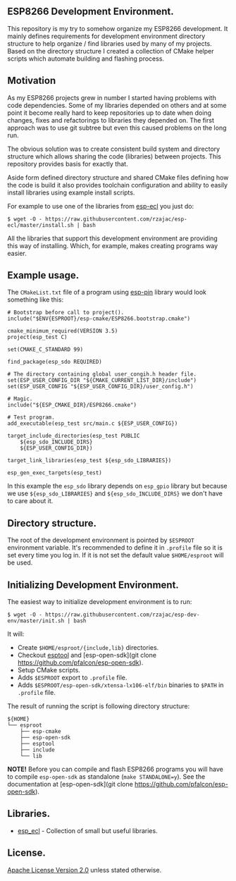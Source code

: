 ## ESP8266 Development Environment.

This repository is my try to somehow organize my ESP8266 development. It
mainly defines requirements for development environment directory structure 
to help organize / find libraries used by many of my projects. Based on 
the directory structure I created a collection of CMake helper scripts which
automate building and flashing process. 

## Motivation

As my ESP8266 projects grew in number I started having problems with code 
dependencies. Some of my libraries depended on others and at some point 
it become really hard to keep repositories up to date when doing changes, 
fixes and refactorings to libraries they depended on. The first approach 
was to use git subtree but even this caused problems on the long run.

The obvious solution was to create consistent build system and directory 
structure which allows sharing the code (libraries) between projects. 
This repository provides basis for exactly that. 

Aside form defined directory structure and shared CMake files defining 
how the code is build it also provides toolchain configuration and 
ability to easily install libraries using example install scripts. 

For example to use one of the libraries from [esp-ecl](https://github.com/rzajac/esp-ecl) 
you just do:

```
$ wget -O - https://raw.githubusercontent.com/rzajac/esp-ecl/master/install.sh | bash
```

All the libraries that support this development environment are providing 
this way of installing. Which, for example, makes creating programs way easier.   

## Example usage.

The `CMakeList.txt` file of a program using [esp-pin](https://github.com/rzajac/esp-ecl) 
library would look something like this:

```
# Bootstrap before call to project().
include("$ENV{ESPROOT}/esp-cmake/ESP8266.bootstrap.cmake")

cmake_minimum_required(VERSION 3.5)
project(esp_test C)

set(CMAKE_C_STANDARD 99)

find_package(esp_sdo REQUIRED)

# The directory containing global user_congih.h header file.
set(ESP_USER_CONFIG_DIR "${CMAKE_CURRENT_LIST_DIR}/include")
set(ESP_USER_CONFIG "${ESP_USER_CONFIG_DIR}/user_config.h")

# Magic.
include("${ESP_CMAKE_DIR}/ESP8266.cmake")

# Test program.
add_executable(esp_test src/main.c ${ESP_USER_CONFIG})

target_include_directories(esp_test PUBLIC
    ${esp_sdo_INCLUDE_DIRS}
    ${ESP_USER_CONFIG_DIR})

target_link_libraries(esp_test ${esp_sdo_LIBRARIES})

esp_gen_exec_targets(esp_test)
```

In this example the `esp_sdo` library depends on `esp_gpio` library but because we 
use `${esp_sdo_LIBRARIES}` and `${esp_sdo_INCLUDE_DIRS}` we don't have to care about it. 

## Directory structure.

The root of the development environment is pointed by `$ESPROOT` environment 
variable. It's recommended to define it in `.profile` file so it is set
every time you log in. If it is not set the default value 
`$HOME/esproot` will be used. 

## Initializing Development Environment.

The easiest way to initialize development environment is to run:

```
$ wget -O - https://raw.githubusercontent.com/rzajac/esp-dev-env/master/init.sh | bash
```

It will:

- Create `$HOME/esproot/{include,lib}` directories.
- Checkout [esptool](https://github.com/espressif/esptool) and 
[esp-open-sdk](git clone https://github.com/pfalcon/esp-open-sdk).
- Setup CMake scripts.
- Adds `$ESPROOT` export to `.profile` file.
- Adds `$ESPROOT/esp-open-sdk/xtensa-lx106-elf/bin` binaries to `$PATH` in `.profile` file. 

The result of running the script is following directory structure:

    ${HOME}
    └── esproot
        ├── esp-cmake
        ├── esp-open-sdk
        ├── esptool
        ├── include
        └── lib

**NOTE!** Before you can compile and flash ESP8266 programs you will have to 
compile `esp-open-sdk` as standalone (`make STANDALONE=y`). See
the documentation at [esp-open-sdk](git clone https://github.com/pfalcon/esp-open-sdk).   

## Libraries.

- [esp_ecl](https://github.com/rzajac/esp-ecl) - Collection of small but useful libraries.

## License.

[Apache License Version 2.0](LICENSE) unless stated otherwise.

